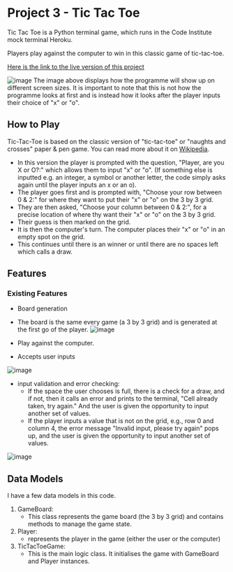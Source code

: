 # Project 3 - Tic Tac Toe

Tic Tac Toe is a Python terminal game, which runs in the Code Institute mock terminal Heroku.

Players play against the computer to win in this classic game of tic-tac-toe.

[Here is the link to the live version of this project](https://project-3-tic-tac-toe-3815fa166ad5.herokuapp.com/)

![image](https://github.com/user-attachments/assets/e6b049ba-711f-48f4-acf3-c696db426273)
The image above displays how the programme  will show up on different screen sizes. It is important to note that this is not how the programme looks at first and is instead how it looks after the player inputs their choice of "x" or "o".

## How to Play
Tic-Tac-Toe is based on the classic version of "tic-tac-toe" or "naughts and crosses" paper & pen game. You can read more about it on [Wikipedia](https://en.wikipedia.org/wiki/Tic-tac-toe).

* In this version the player is prompted with the question, "Player, are you X or O?:" which allows them to input "x" or "o". (If something else is inputted e.g. an integer, a symbol or another letter, the code simply asks again until the player inputs an x or an o).
* The player goes first and is prompted with, "Choose your row between 0 & 2:" for where they want to put their "x" or "o" on the 3 by 3 grid.
* They are then asked, "Choose your column between 0 & 2:", for a precise location of where thy want their "x" or "o" on the 3 by 3 grid.
* Their guess is then marked on the grid.
* It is then the computer's turn. The computer places their "x" or "o" in an empty spot on the grid.
* This continues until there is an winner or until there are no spaces left which calls a draw.

## Features
### Existing Features

* Board generation
 * The board is the same every game (a 3 by 3 grid) and is generated at the first go of the player.
![image](https://github.com/user-attachments/assets/cbebb0b5-e4c7-4ecc-91c4-5f413607dc42)

* Play against the computer.
* Accepts user inputs

![image](https://github.com/user-attachments/assets/133f8180-0365-4d38-a9b6-07eb080d88bb)

* input validation and error checking:
  * If the space the user chooses is full, there is a check for a draw, and if not, then it calls an error and prints to the terminal, "Cell already taken, try again." And the user is given the opportunity to input another set of values.
  * If the player inputs a value that is not on the grid, e.g., row 0 and column 4, the error message "Invalid input, please try again" pops up, and the user is given the opportunity to input another set of values.
  
![image](https://github.com/user-attachments/assets/f26ae5da-3407-4dc2-b5cd-b34e570c4686)

## Data Models
I have a few data models in this code.

1. GameBoard:
   * This class represents the game board (the 3 by 3 grid) and contains methods to manage the game state.
2. Player:
   * represents the player in the game (either the user or the computer)
3. TicTacToeGame:
   * This is the main logic class. It initialises the game with GameBoard and Player instances.
